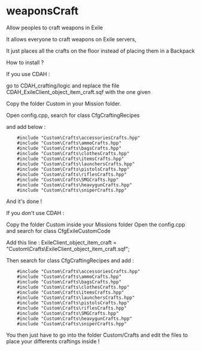 # weaponsCraft
Allow peoples to craft weapons in Exile

It allows everyone to craft weapons on Exile servers,

It just places all the crafts on the floor instead of placing them in a Backpack 



How to install ?


If you use CDAH :

go to CDAH_crafting/logic and replace the file CDAH_ExileClient_object_item_craft.sqf with the one given

Copy the folder Custom in your Mission folder.

Open config.cpp, search for class CfgCraftingRecipes

and add below : 

        #include "Custom\Crafts\accessoriesCrafts.hpp"
        #include "Custom\Crafts\ammoCrafts.hpp"
        #include "Custom\Crafts\bagsCrafts.hpp"
        #include "Custom\Crafts\clothesCrafts.hpp"
        #include "Custom\Crafts\itemsCrafts.hpp"
        #include "Custom\Crafts\launchersCrafts.hpp"
        #include "Custom\Crafts\pistolsCrafts.hpp"
        #include "Custom\Crafts\riflesCrafts.hpp"
        #include "Custom\Crafts\SMGCrafts.hpp"
        #include "Custom\Crafts\heavygunCrafts.hpp"
        #include "Custom\Crafts\sniperCrafts.hpp"
       
And it's done ! 


If you don't use CDAH :

Copy the folder Custom inside your Missions folder
Open the config.cpp and search for class CfgExileCustomCode 

Add this line :     ExileClient_object_item_craft = "Custom\Crafts\ExileClient_object_item_craft.sqf";

Then search for class CfgCraftingRecipes and add : 

        #include "Custom\Crafts\accessoriesCrafts.hpp"
        #include "Custom\Crafts\ammoCrafts.hpp"
        #include "Custom\Crafts\bagsCrafts.hpp"
        #include "Custom\Crafts\clothesCrafts.hpp"
        #include "Custom\Crafts\itemsCrafts.hpp"
        #include "Custom\Crafts\launchersCrafts.hpp"
        #include "Custom\Crafts\pistolsCrafts.hpp"
        #include "Custom\Crafts\riflesCrafts.hpp"
        #include "Custom\Crafts\SMGCrafts.hpp"
        #include "Custom\Crafts\heavygunCrafts.hpp"
        #include "Custom\Crafts\sniperCrafts.hpp"


You then just have to go into the folder Custom/Crafts and edit the files to place your differents craftings inside !
